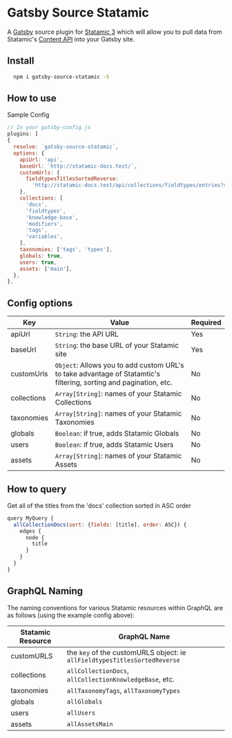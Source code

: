 # Gatsby Source Statamic

A [Gatsby](https://www.gatsbyjs.org/) source plugin for [Statamic 3](https://statamic.dev/) which will allow you to pull
data from Statamic's [Content API](https://statamic.dev/rest-api) into your Gatsby site.

## Install

```bash
  npm i gatsby-source-statamic -S
```

## How to use

Sample Config

```javascript
// In your gatsby-config.js
plugins: [
{
  resolve: `gatsby-source-statamic`,
  options: {
    apiUrl: 'api',
    baseUrl: `http://statamic-docs.test/`,
    customUrls: {
      fieldtypesTitlesSortedReverse:
        'http://statamic-docs.test/api/collections/fieldtypes/entries?sort=-title',
    },
    collections: [
      'docs',
      'fieldtypes',
      'knowledge-base',
      'modifiers',
      'tags',
      'variables',
    ],
    taxonomies: ['tags', 'types'],
    globals: true,
    users: true,
    assets: ['main'],
  },
},
```

## Config options

| Key         | Value                                                                                                             | Required |
| ----------- | ----------------------------------------------------------------------------------------------------------------- | -------- |
| apiUrl      | `String`: the API URL                                                                                             | Yes      |
| baseUrl     | `String`: the base URL of your Statamic site                                                                      | Yes      |
| customUrls  | `Object`: Allows you to add custom URL's to take advantage of Statamtic's filtering, sorting and pagination, etc. | No       |
| collections | `Array[String]`: names of your Statamic Collections                                                               | No       |
| taxonomies  | `Array[String]`: names of your Statamic Taxonomies                                                                | No       |
| globals     | `Boolean`: if true, adds Statamic Globals                                                                         | No       |
| users       | `Boolean`: if true, adds Statamic Users                                                                           | No       |
| assets      | `Array[String]`: names of your Statamic Assets                                                                    | No       |

## How to query

Get all of the titles from the 'docs' collection sorted in ASC order

```javascript
query MyQuery {
  allCollectionDocs(sort: {fields: [title], order: ASC}) {
    edges {
      node {
        title
      }
    }
  }
}
```

## GraphQL Naming

The naming conventions for various Statamic resources within GraphQL are as follows (using the example config above):

| Statamic Resource | GraphQL Name                                                              |
| ----------------- | ------------------------------------------------------------------------- |
| customURLS        | the `key` of the customURLS object: ie `allFieldtypesTitlesSortedReverse` |
| collections       | `allCollectionDocs`, `allCollectionKnowledgeBase`, etc.                   |
| taxonomies        | `allTaxonomyTags`, `allTaxonomyTypes`                                     |
| globals           | `allGlobals`                                                              |
| users             | `allUsers`                                                                |
| assets            | `allAssetsMain`                                                           |

